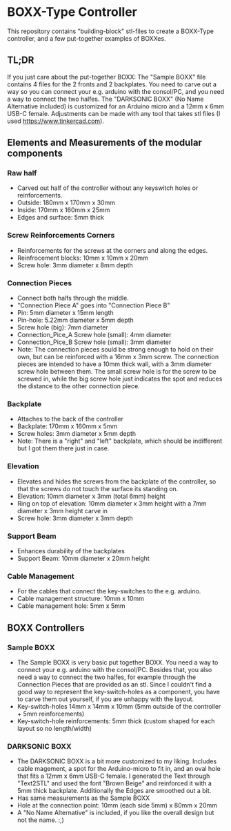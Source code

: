 # BOXX-Type Controller

This repository contains "building-block" stl-files to create a BOXX-Type controller, and a few put-together examples of BOXXes. 

## TL;DR
If you just care about the put-together BOXX:
The "Sample BOXX" file contains 4 files for the 2 fronts and 2 backplates. 
You need to carve out a way so you can connect your e.g. arduino with the consol/PC, and you need a way to connect the two halfes.
The "DARKSONIC BOXX" (No Name Alternative included) is customized for an Arduino micro and a 12mm x 6mm USB-C female.
Adjustments can be made with any tool that takes stl files (I used https://www.tinkercad.com).


## Elements and Measurements of the modular components

### Raw half
- Carved out half of the controller without any keyswitch holes or reinforcements.
- Outside: 180mm x 170mm x 30mm
- Inside:	170mm x 160mm x 25mm
- Edges and surface: 5mm thick

### Screw Reinforcements Corners
- Reinforcements for the screws at the corners and along the edges.
- Reinfrocement blocks: 10mm x 10mm x 20mm
- Screw hole: 3mm diameter x 8mm depth

### Connection Pieces
- Connect both halfs through the middle.
- "Connection Piece A" goes into "Connection Piece B"
- Pin: 5mm diameter x 15mm length
- Pin-hole: 5.22mm diameter x 5mm depth
- Screw hole (big): 7mm diameter
- Connection_Pice_A Screw hole (small): 4mm diameter
- Connection_Pice_B Screw hole (small): 3mm diameter 
- Note: The connection pieces sould be strong enough to hold on their own, but can be reinforced with a 16mm x 3mm screw. The connection pieces are intended to have a 10mm thick wall, with a 3mm diameter screw hole between them. The small screw hole is for the screw to be screwed in, while the big screw hole just indicates the spot and reduces the distance to the other connection piece.

### Backplate
- Attaches to the back of the controller
- Backplate: 170mm x 160mm x 5mm
- Screw holes: 3mm diameter x 5mm depth
- Note: There is a "right" and "left" backplate, which should be indifferent but I got them there just in case.

### Elevation
- Elevates and hides the screws from the backplate of the controller, so that the screws do not touch the surface its standing on.
- Elevation: 10mm diameter x 3mm (total 6mm) height
- Ring on top of elevation: 10mm diameter x 3mm height with a 7mm diameter x 3mm height carve in
- Screw hole: 3mm diameter x 3mm depth

### Support Beam
- Enhances durability of the backplates
- Support Beam: 10mm diameter x 20mm height

### Cable Management
- For the cables that connect the key-switches to the e.g. arduino.
- Cable management structure: 10mm x 10mm
- Cable management hole: 5mm x 5mm

## BOXX Controllers

### Sample BOXX
- The Sample BOXX is very basic put together BOXX. You need a way to connect your e.g. arduino with the consol/PC. Besides that, you also need a way to connect the two halfes, for example through the Connection Pieces that are provided as an stl. Since I couldn't find a good way to represent the key-switch-holes as a component, you have to carve them out yourself, if you are unhappy with the layout.
- Key-switch-holes 14mm x 14mm x 10mm (5mm outside of the controller + 5mm reinforcements)
- Key-switch-hole reinforcements: 5mm thick (custom shaped for each layout so no length/width)

### DARKSONIC BOXX
- The DARKSONIC BOXX is a bit more customized to my liking. Includes cable magement, a spot for the Arduino-micro to fit in, and an oval hole that fits a 12mm x 6mm USB-C female. I generated the Text through "Text2STL" and used the font "Brown Beige" and reinforced it with a 5mm thick backplate. Additionally the Edges are smoothed out a bit.
- Has same measurements as the Sample BOXX
- Hole at the connection point: 10mm (each side 5mm) x 80mm x 20mm
- A "No Name Alternative" is included, if you like the overall design but not the name. :,)
